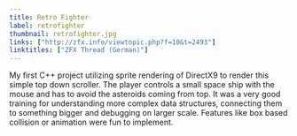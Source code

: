 ```yaml
---
title: Retro Fighter
label: retrofighter
thumbnail: retrofighter.jpg
links: ["http://zfx.info/viewtopic.php?f=10&t=2493"]
linktitles: ["ZFX Thread (German)"]
---
```

My first C++ project utilizing sprite rendering of DirectX9 to render this simple top down scroller. The player controls a small space ship with the mouse and has to avoid the asteroids coming from top. It was a very good training for understanding more complex data structures, connecting them to something bigger and debugging on larger scale. Features like box based collision or animation were fun to implement.
